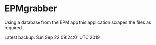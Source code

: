 # EPMgrabber
Using a database from the EPM app this application scrapes the files as required


Latest backup: Sun Sep 22 09:24:01 UTC 2019
